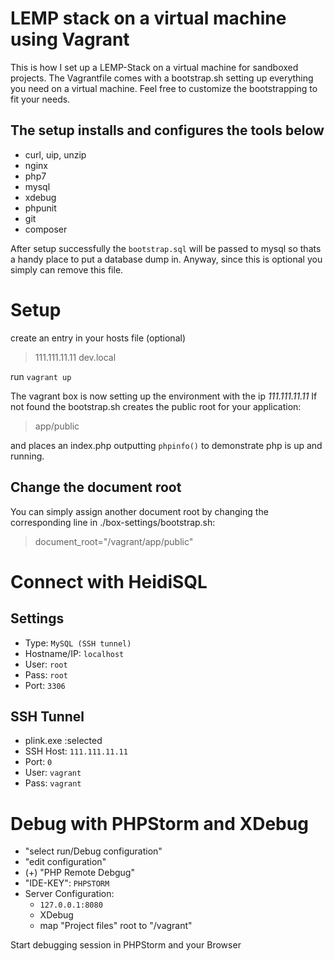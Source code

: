 # LEMP stack on a virtual machine using Vagrant

This is how I set up a LEMP-Stack on a virtual machine for sandboxed projects. The Vagrantfile comes with a bootstrap.sh setting up everything you need on a virtual machine. Feel free to customize the bootstrapping to fit your needs.

## The setup installs and configures the tools below

- curl, uip, unzip
- nginx
- php7
- mysql
- xdebug
- phpunit
- git
- composer

After setup successfully the `bootstrap.sql` will be passed to mysql so thats a handy place to put a database dump in. Anyway, since this is optional you simply can remove this file.

# Setup

create an entry in your hosts file (optional)

> 111.111.11.11	dev.local

run `vagrant up`

The vagrant box is now setting up the environment with the ip *111.111.11.11*
If not found the bootstrap.sh creates the public root for your application:

> app/public

and places an index.php outputting `phpinfo()` to demonstrate php is up and running.

## Change the document root

You can simply assign another document root by changing the corresponding line in ./box-settings/bootstrap.sh:

> document_root="/vagrant/app/public"

# Connect with HeidiSQL

Settings
---------
- Type: `MySQL (SSH tunnel)`
- Hostname/IP: `localhost`
- User: `root`
- Pass: `root`
- Port: `3306`

SSH Tunnel
----------
- plink.exe :selected
- SSH Host: `111.111.11.11`
- Port: `0`
- User: `vagrant`
- Pass: `vagrant`

# Debug with PHPStorm and XDebug

- "select run/Debug configuration"
- "edit configuration"
- (+) "PHP Remote Debgug"
- "IDE-KEY": `PHPSTORM`
- Server Configuration:
  - `127.0.0.1:8080`
  - XDebug
  - map "Project files" root to "/vagrant"

Start debugging session in PHPStorm and your Browser